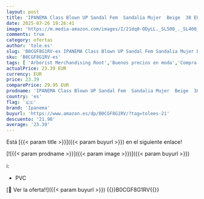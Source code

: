 ```yaml
---
layout: post
title: 'IPANEMA Class Blown UP Sandal Fem  Sandalia Mujer  Beige  38 EU'
date: 2025-07-26 19:26:41
image: 'https://m.media-amazon.com/images/I/21dq0-ODyLL._SL500_._SL400_.jpg'
comments: true
category: ofertas
author: 'tole.es'
slug: 'B0CGF8G1RV-es IPANEMA Class Blown UP Sandal Fem Sandalia Mujer Beige 38 EU'
sku: 'B0CGF8G1RV-es'
tags: [ 'Arborist Merchandising Root','Buenos precios en moda','Compra 2, y obtén un 10% de descuento','Compra 2, y obtén un 10% de descuento_Shoes1','Moda','Moda Mujer','Sandalias de vestir para mujer','Sandalias y chanclas para mujer','Self Service','Shoes','Special Features Stores','Zapatos para mujer','c8538d25-3af9-48d3-aeff-5f3ce5572a36_0','c8538d25-3af9-48d3-aeff-5f3ce5572a36_6301','c8538d25-3af9-48d3-aeff-5f3ce5572a36_7601','ipanema','sandalia','🇪🇸', ]
actualPrice: 23.39 EUR
currency: EUR
price: 23.39
comparePrice: 29.95 EUR
prodname: 'IPANEMA Class Blown UP Sandal Fem  Sandalia Mujer  Beige  38 EU'
country: 'es'
flag: '🇪🇸'
brand: 'Ipanema'
buyurl: 'https://www.amazon.es/dp/B0CGF8G1RV/?tag=tolees-21'
descuento: '21.90'
average: '23.39'
---
```


Está [{{< param title >}}]({{< param buyurl >}}) en el siguiente enlace!

[![{{< param prodname >}}]({{< param image >}})]({{< param buyurl >}})

ℹ️:

- PVC

[🛒 Ver la oferta!!]({{< param buyurl >}})
{{<world>}}B0CGF8G1RV{{</world>}}

